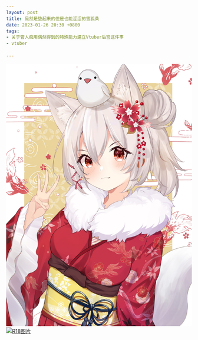 ```yaml
---
layout: post
title: 虽然是垫起来的但是也能涩涩的雪狐桑
date: 2023-01-26 20:30 +0800
tags:
- 关于管人痴用偶然得到的特殊能力建立Vtuber后宫这件事
- vtuber

---
```

![封面图片](/file/xuehusang.jpg)
[![R18图片](/file/xuehusang_r18.png)](https://www.pixiv.net/artworks/104656617)
